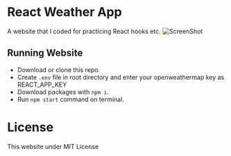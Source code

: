 # React Weather App
A website that I coded for practicing React hooks etc.
![ScreenShot](https://cdn.discordapp.com/attachments/778020226088173588/1016813826253008987/localhost_3000_.png)
## Running Website
- Download or clone this repo.
- Create `.env` file in root directory and enter your openweathermap key as REACT_APP_KEY
- Download packages with `npm i`.
- Run `npm start` command on terminal.

# License
This website under MIT License
